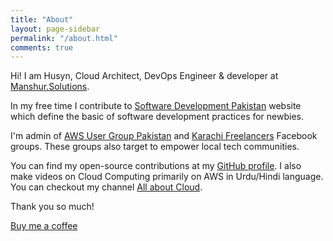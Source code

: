 ```yaml
---
title: "About"
layout: page-sidebar
permalink: "/about.html"
comments: true
---
```


Hi! I am Husyn, Cloud Architect, DevOps Engineer & developer at [Manshur.Solutions](https://manshur.solutions).

In my free time I contribute to [Software Development Pakistan](http://softdevpk.com) website which define the basic of software development practices for newbies. 

I'm admin of [AWS User Group Pakistan](https://www.facebook.com/groups/awsugpk) and [Karachi Freelancers](https://www.facebook.com/groups/karachifreelancers) Facebook groups. These groups also target to empower local tech communities. 

You can find my open-source contributions at my [GitHub profile](http://github.com/husyn/). I also make videos on Cloud Computing primarily on AWS in Urdu/Hindi language. You can checkout my channel [All about Cloud](https://www.youtube.com/channel/UCQnAN556-_JeXfiQi9SgN_g).


Thank you so much!

<a class="btn btn-danger" href="https://www.buymeacoffee.com/husyn">Buy me a coffee</a>

